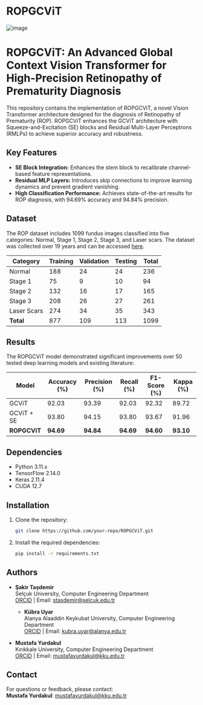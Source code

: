 # ROPGCViT
![image](https://github.com/user-attachments/assets/a70c57f3-8d27-47cd-815b-e90f5b70f9d1)
# ROPGCViT: An Advanced Global Context Vision Transformer for High-Precision Retinopathy of Prematurity Diagnosis

This repository contains the implementation of ROPGCViT, a novel Vision Transformer architecture designed for the diagnosis of Retinopathy of Prematurity (ROP). ROPGCViT enhances the GCViT architecture with Squeeze-and-Excitation (SE) blocks and Residual Multi-Layer Perceptrons (RMLPs) to achieve superior accuracy and robustness.

## Key Features

- **SE Block Integration:** Enhances the stem block to recalibrate channel-based feature representations.
- **Residual MLP Layers:** Introduces skip connections to improve learning dynamics and prevent gradient vanishing.
- **High Classification Performance:** Achieves state-of-the-art results for ROP diagnosis, with 94.69% accuracy and 94.84% precision.

## Dataset

The ROP dataset includes 1099 fundus images classified into five categories: Normal, Stage 1, Stage 2, Stage 3, and Laser scars. The dataset was collected over 19 years and can be accessed [here](https://figshare.com/articles/figure/_b_A_Fundus_Image_Dataset_for_Intelligent_b_b_Retinopathy_of_Prematurity_b_b_System_b_/25514449).

| Category      | Training | Validation | Testing | Total |
|---------------|----------|------------|---------|-------|
| Normal        | 188      | 24         | 24      | 236   |
| Stage 1       | 75       | 9          | 10      | 94    |
| Stage 2       | 132      | 16         | 17      | 165   |
| Stage 3       | 208      | 26         | 27      | 261   |
| Laser Scars   | 274      | 34         | 35      | 343   |
| **Total**     | 877      | 109        | 113     | 1099  |

## Results

The ROPGCViT model demonstrated significant improvements over 50 tested deep learning models and existing literature:

| Model        | Accuracy (%) | Precision (%) | Recall (%) | F1-Score (%) | Kappa (%) |
|--------------|--------------|----------------|-------------|--------------|-----------|
| GCViT        | 92.03        | 93.39         | 92.03      | 92.32       | 89.72     |
| GCViT + SE   | 93.80        | 94.15         | 93.80      | 93.67       | 91.96     |
| **ROPGCViT** | **94.69**    | **94.84**     | **94.69**  | **94.60**   | **93.10** |

## Dependencies

- Python 3.11.x
- TensorFlow 2.14.0
- Keras 2.11.4
- CUDA 12.7

## Installation

1. Clone the repository:
   ```bash
   git clone https://github.com/your-repo/ROPGCViT.git
   ```
2. Install the required dependencies:
   ```bash
   pip install -r requirements.txt
   ```

## Authors
- **Şakir Taşdemir**  
  Selçuk University, Computer Engineering Department  
  [ORCID](https://orcid.org/0000-0002-2433-246X) | Email: stasdemir@selcuk.edu.tr
  
  - **Kübra Uyar**  
  Alanya Alaaddin Keykubat University, Computer Engineering Department  
  [ORCID](https://orcid.org/0000-0001-5345-3319) | Email: kubra.uyar@alanya.edu.tr

- **Mustafa Yurdakul**  
  Kırıkkale University, Computer Engineering Department  
  [ORCID](https://orcid.org/0000-0003-0562-4931) | Email: mustafayurdakul@kku.edu.tr  

## Contact

For questions or feedback, please contact:  
**Mustafa Yurdakul**: mustafayurdakul@kku.edu.tr  



